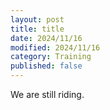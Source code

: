 ```yaml
---
layout: post
title: title
date: 2024/11/16
modified: 2024/11/16
category: Training
published: false
---
```

We are still riding.
